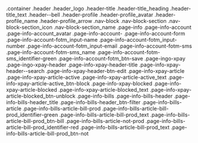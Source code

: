 .container
  .header
    .header_logo
    .header-title
    .header-title_heading
    .header-title_text
    .header--bell
    .header-profile
    .header-profile_avatar
    .header-profile_name
    .header-profile_arrow
  .nav-block
    .nav-block-section
      .nav-block-section_icon
      .nav-block-section_name
  .page-info
    .page-info-account
      .page-info-account_avatar
      .page-info-account-
      .page-info-account-form
        .page-info-account-fotm_input-name
        .page-info-account-fotm_input-number
        .page-info-account-fotm_input-email
        .page-info-account-fotm-sms
        .page-info-account-fotm-sms_name
        .page-info-account-fotm-sms_identifier-green
        .page-info-account-fotm_btn-save
    .page-ingo-xpay
      .page-ingo-xpay-header
        .page-info-xpay-header-title
        .page-info-xpay-header--search
        .page-info-xpay-header-btn-edit
      .page-info-xpay-article
        .page-info-xpay-article-active
        .page-info-xpay-article-active_text
        .page-info-xpay-article-active_btn-block
      .page-info-xpay-blocked
        .page-info-xpay-article-blocked
        .page-info-xpay-article-blocked_text
        .page-info-xpay-article-blocked_btn-unblock
    .page-info-bills
      .page-info-bills-header
        .page-info-bills-header_title
        .page-info-bills-header_btn-filter
      .page-info-bills-article
        .page-info-bills-article-bill-prod
          .page-info-bills-article-bill-prod_identifier-green
          .page-info-bills-article-bill-prod_text
          .page-info-bills-article-bill-prod_btn-bill
        .page-info-bills-article-not-prod
          .page-info-bills-article-bill-prod_identifier-red
          .page-info-bills-article-bill-prod_text
          .page-info-bills-article-bill-prod_btn-not
